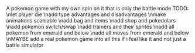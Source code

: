 A pokemon game with my own spin on it that is only the battle mode
TODO: \nlet player die 
\nadd type advantages and disadvantages
\nmake animations scaleable
\nadd bag and items
\nadd shop and pokedolars
\nadd pokemon switch/swap
\nadd trainers and their sprites
\nadd all pokemon from emerald and below
\nadd all moves from emerald and below
\nMAYBE add a real pokemon game into all this if i feal like it and not just a battle simulator
